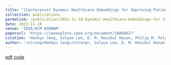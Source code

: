 ```yaml
---
title: "[Conference] Dynamic Healthcare Embeddings for Improving Patient Care"
collection: publications
permalink: /publication/2022-11-10-Dynamic-Healthcare-Embeddings-for-Improving-Patient-Care
date: 2022-11-10
venue: 'IEEE/ACM ASONAM'
paperurl: 'https://ieeexplore.ieee.org/document/10068627'
citation: 'Hankyu Jang, Sulyun Lee, D. M. Hasibul Hasan, Philip M. Polgreen, Sriram V. Pemmaraju and Bijaya Adhikari. &quot;Dynamic Healthcare Embeddings for Improving Patient Care&quot; <i>In Proceedings of the 2022 IEEE/ACM International Conference on Advances in Social Networks Analysis and Mining (ASONAM 2022).</i>' 
author: '<strong>Hankyu Jang</strong>, Sulyun Lee, D. M. Hasibul Hasan, Philip M. Polgreen, Sriram V. Pemmaraju and Bijaya Adhikari'
---
```


[pdf](http://HankyuJang.github.io/files/paper/no_copyright_ASONAM22_dynamic_healthcare_embeddings_for_improving_patient_care.pdf)
[code](https://github.com/HankyuJang/DECEnt-dynamic-healthcare-embeddings)
